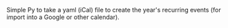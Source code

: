 Simple Py to take a yaml (iCal) file to create the year's recurring events (for import into a Google or other calendar).
